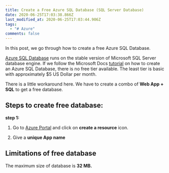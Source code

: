 ```yaml
---
title: Create a Free Azure SQL Database (SQL Server Database)
date: 2020-06-25T17:03:38.866Z
last_modified_at: 2020-06-25T17:03:44.906Z
tags:
  - "# Azure"
comments: false
---
```

In this post, we go through how to create a free Azure SQL Database.

[Azure SQL Database](https://docs.microsoft.com/en-us/azure/azure-sql/database/sql-database-paas-overview) runs on the stable version of Microsoft SQL Server database engine. If we follow the Microsoft Docs [tutorial](https://docs.microsoft.com/en-us/azure/azure-sql/database/single-database-create-quickstart?tabs=azure-portal) on how to create an Azure SQL Database, there is no free tier available. The least tier is basic with approximately $5 US Dollar per month.

There is a little workaround here. We have to create a combo of **Web App + SQL** to get a free database.

## Steps to create free database:

**step 1:**

1. Go to [Azure Portal](https://portal.azure.com/) and click on **create a resource** icon. 

2. Give a **unique App name**



## Limitations of free database

The maximum size of database is **32 MB.**